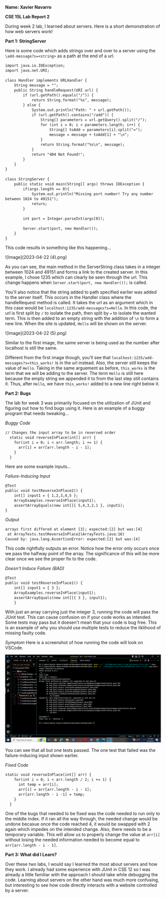 __Name: Xavier Navarro__

__CSE 15L Lab Report 2__

During week 2 lab, I learned about servers. Here is a short demonstration of how web servers work! 

__Part 1: StringServer__

Here is some code which adds strings over and over to a server using the ```\add-message?s=<string>``` as a path at the end of a url.
```
import java.io.IOException;
import java.net.URI;

class Handler implements URLHandler {
    String message = "";
    public String handleRequest(URI url) {
        if (url.getPath().equals("/")) {
            return String.format("%s", message);
        } else {
            System.out.println("Path: " + url.getPath());
            if (url.getPath().contains("/add")) {
                String[] parameters = url.getQuery().split("/");
                for (int i = 0; i < parameters.length; i++) {
                    String[] toAdd = parameters[i].split("=");
                    message = message + toAdd[1] + "\n";
                }
                return String.format("%s\n", message);
            }
            return "404 Not Found!";
        }
    }
}

class StringServer {
    public static void main(String[] args) throws IOException {
        if(args.length == 0){
            System.out.println("Missing port number! Try any number between 1024 to 49151");
            return;
        }

        int port = Integer.parseInt(args[0]);

        Server.start(port, new Handler());
    }
}
```

This code results in something like this happening...

![Image](2023-04-22 (4).png)

As you can see, the main method in the ServerString class takes in a integer between 1024 and 49151 and forms a link to the created server. In this example, I chose 1235 which can clearly be seen through the url. This change happens when ```Server.start(port, new Handler());``` is called. 

You'll also notice that the string added to path specified earlier was added to the server itself. This occurs in the Handler class where the handleRequest method is called. It takes the url as an argument which in this case would be ```localhost:1235/add-messages?s=Hello```. In this code, the url is first split by ```/``` to isolate the path, then split by ```=``` to isolate the wanted term. This is then added to an empty string with the addition of ```\n``` to form a new line. When the site is updated, ```Hello``` will be shown on the server.

![Image](2023-04-22 (5).png)

Similar to the first image, the same server is being used as the number after localhost is still the same.

Different from the first image though, you'll see that ```localhost:1235/add-messages?s=this_works!``` is in the url instead. Also, the server still keeps the value of ```Hello```. Taking in the same arguement as before, ```this_works``` is the term that we will be adding to the server. The term ```Hello``` is still here because the empty string we appended it to from the last step still contains it. Thus, after ```Hello```, we have ```this_works!``` added to a new line right below it.

__Part 2: Bugs__

The lab for week 3 was primarily focused on the utilization of JUnit and figuring out how to find bugs using it. 
Here is an example of a buggy program that needs tweaking...

_Buggy Code_
```
// Changes the input array to be in reversed order
  static void reverseInPlace(int[] arr) {
    for(int i = 0; i < arr.length; i += 1) {
      arr[i] = arr[arr.length - i - 1];
    }
  }
```
Here are some example inputs...

_Failure-Inducing Input_
```
@Test 
public void testReverseInPlace2() {
    int[] input1 = { 1,2,3,4,5 };
    ArrayExamples.reverseInPlace(input1);
    assertArrayEquals(new int[]{ 5,4,3,2,1 }, input1);
}
```
_Output_
```
arrays first differed at element [3]; expected:[2] but was:[4]
 at ArrayTests.testReverseInPlace2(ArrayTests.java:16)
Caused by: java.lang.AssertionError: expected:[2] but was:[4]
```

This code rightfully outputs an error. Notice how the error only occurs once we pass the halfway point of the array. The significance of this will be more clear once we see the proper fix to the code.

_Doesn't Induce Failure (BAD)_
```
@Test 
public void testReverseInPlace1() {
    int[] input1 = { 3 };
    ArrayExamples.reverseInPlace(input1);
    assertArrayEquals(new int[]{ 3 }, input1);
	}
```
With just an array carrying just the integer 3, running the code will pass the JUnit test. This can cause confusion on if your code works as intended. Some tests may pass but it doesen't mean that your code is bug free. This is an example of why you should use multiple tests to reduce the liklihood of missing faulty code.

_Symptom_
Here is a screenshot of how running the code will look on VSCode.

![Image](2023-04-23.png)

You can see that all but one tests passed. The one test that failed was the failure-inducing input shown earlier.

_Fixed Code_
```
static void reverseInPlace(int[] arr) {
    for(int i = 0; i < arr.length / 2; i += 1) {
      int temp = arr[i];
      arr[i] = arr[arr.length - i - 1];
      arr[arr.length - i -1] = temp;
    }
  }
```
One of the bugs that needed to be fixed was the code needed to run only to the middle index. If it ran all the way through, the needed change would be undone becasue once the code reached 4, it would be swapped with 2 again which impedes on the intended change. Also, there needs to be a temporary variable. This will allow us to properly change the value at ```arr[i]``` without losing the needed information needed to become equal to ```arr[arr.length - i - 1]```.

__Part 3: What did I Learn?__

Over these two labs, I would say I learned the most about servers and how they work. I already had some experience with JUnit in CSE 12 so I was already a little familiar with the approach I should take while debugging the code. Learning about servers on the other hand was much more confusing, but interesting to see how code directly interacts with a website controlled by a server.
